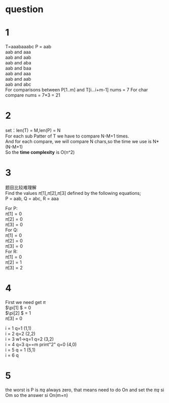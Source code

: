 # question

# 1   
T=aaabaaabc P = aab  
aab and aaa  
aab and aab  
aab and aba  
aab and baa  
aab and aaa  
aab and aab  
aab and abc  
For comparisons between P[1..m] and T[i...i+m-1]  nums = 7
For char compare nums = 7*3 = 21  
# 2
set：len(T) = M,len(P) = N  
For each sub Patter of T we have to compare N-M+1 times.  
And for each compare, we will compare N chars,so the time we use is N*(N-M+1)  
So the **time complexity** is O(n^2)

# 3
题目比较难理解  
Find the values $\pi[1]$,$\pi[2]$,$\pi[3]$ defined by the following equations;  
P = aab, Q = abc, R = aaa

For P:  
$\pi[1] = 0$  
$\pi[2] = 0$  
$\pi[3] = 0$  
For Q:  
$\pi[1] = 0$  
$\pi[2] = 0$  
$\pi[3] = 0$  
For R:  
$\pi[1] = 0$  
$\pi[2] = 1$  
$\pi[3] = 2$

# 4
First we need get $\pi$  
$\pi[1] $ = 0  
$\pi[2] $ = 1  
$\pi[3]$ =  0  
   
  

i = 1 q=1 (1,1)  
i = 2 q=2 (2,2)  
i = 3 w1->q=1 q=2 (3,2)  
i = 4 q=3 q==m print"2" q=0 (4,0)  
i = 5 q = 1 (5,1)  
i = 6 q

# 5
the worst is P is $\pi{q}$ always zero, that means need to do
On and set the $\pi{q}$ si Om
so the answer si On(m+n)




